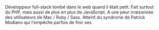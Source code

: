 Développeur full-stack tombé dans le web quand il était petit.
Fait surtout du PHP, mais aussi de plus en plus de JavaScript.
A une peur irraisonnée des utilisateurs de Mac / Ruby / Sass.
Atteint du syndrome de Patrick Modiano qui l'empêche parfois de finir ses